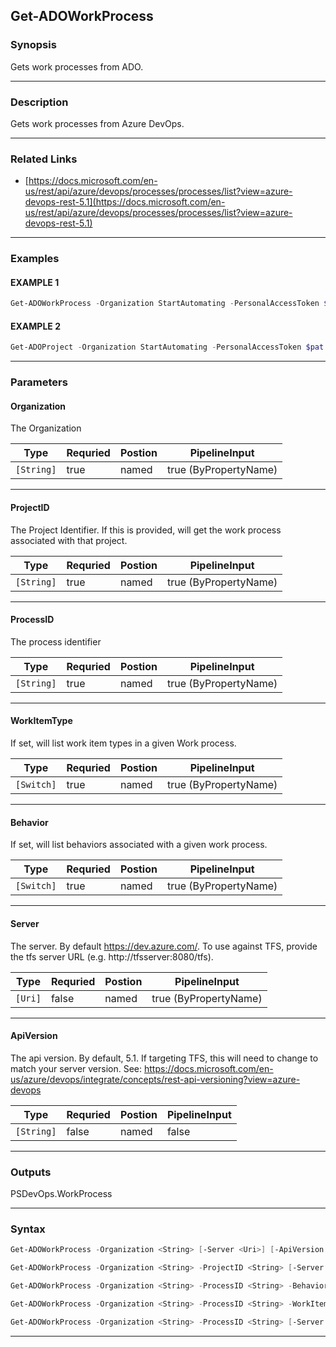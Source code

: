 
Get-ADOWorkProcess
------------------
### Synopsis
Gets work processes from ADO.

---
### Description

Gets work processes from Azure DevOps.

---
### Related Links
* [https://docs.microsoft.com/en-us/rest/api/azure/devops/processes/processes/list?view=azure-devops-rest-5.1](https://docs.microsoft.com/en-us/rest/api/azure/devops/processes/processes/list?view=azure-devops-rest-5.1)
---
### Examples
#### EXAMPLE 1
```PowerShell
Get-ADOWorkProcess -Organization StartAutomating -PersonalAccessToken $pat
```

#### EXAMPLE 2
```PowerShell
Get-ADOProject -Organization StartAutomating -PersonalAccessToken $pat | Get-ADOWorkProcess
```

---
### Parameters
#### **Organization**

The Organization



|Type          |Requried|Postion|PipelineInput        |
|--------------|--------|-------|---------------------|
|```[String]```|true    |named  |true (ByPropertyName)|
---
#### **ProjectID**

The Project Identifier.  If this is provided, will get the work process associated with that project.



|Type          |Requried|Postion|PipelineInput        |
|--------------|--------|-------|---------------------|
|```[String]```|true    |named  |true (ByPropertyName)|
---
#### **ProcessID**

The process identifier



|Type          |Requried|Postion|PipelineInput        |
|--------------|--------|-------|---------------------|
|```[String]```|true    |named  |true (ByPropertyName)|
---
#### **WorkItemType**

If set, will list work item types in a given Work process.



|Type          |Requried|Postion|PipelineInput        |
|--------------|--------|-------|---------------------|
|```[Switch]```|true    |named  |true (ByPropertyName)|
---
#### **Behavior**

If set, will list behaviors associated with a given work process.



|Type          |Requried|Postion|PipelineInput        |
|--------------|--------|-------|---------------------|
|```[Switch]```|true    |named  |true (ByPropertyName)|
---
#### **Server**

The server.  By default https://dev.azure.com/.
To use against TFS, provide the tfs server URL (e.g. http://tfsserver:8080/tfs).



|Type       |Requried|Postion|PipelineInput        |
|-----------|--------|-------|---------------------|
|```[Uri]```|false   |named  |true (ByPropertyName)|
---
#### **ApiVersion**

The api version.  By default, 5.1.
If targeting TFS, this will need to change to match your server version.
See: https://docs.microsoft.com/en-us/azure/devops/integrate/concepts/rest-api-versioning?view=azure-devops



|Type          |Requried|Postion|PipelineInput|
|--------------|--------|-------|-------------|
|```[String]```|false   |named  |false        |
---
### Outputs
PSDevOps.WorkProcess


---
### Syntax
```PowerShell
Get-ADOWorkProcess -Organization <String> [-Server <Uri>] [-ApiVersion <String>] [<CommonParameters>]
```
```PowerShell
Get-ADOWorkProcess -Organization <String> -ProjectID <String> [-Server <Uri>] [-ApiVersion <String>] [<CommonParameters>]
```
```PowerShell
Get-ADOWorkProcess -Organization <String> -ProcessID <String> -Behavior [-Server <Uri>] [-ApiVersion <String>] [<CommonParameters>]
```
```PowerShell
Get-ADOWorkProcess -Organization <String> -ProcessID <String> -WorkItemType [-Server <Uri>] [-ApiVersion <String>] [<CommonParameters>]
```
```PowerShell
Get-ADOWorkProcess -Organization <String> -ProcessID <String> [-Server <Uri>] [-ApiVersion <String>] [<CommonParameters>]
```
---


